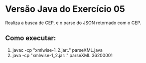 # Versão Java do Exercício 05 #

Realiza a busca de CEP, e o parse do JSON retornado com o CEP.

## Como executar:
1. javac -cp "xmlwise-1_2.jar:." parseXML.java
2. java -cp "xmlwise-1_2.jar:." parseXML 36200001 
